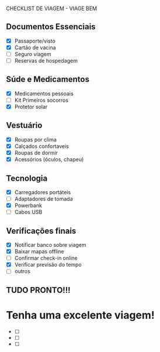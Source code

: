 CHECKLIST DE VIAGEM - VIAGE BEM

## Documentos Essenciais
- [x] Passaporte/visto
- [x] Cartão de vacina
- [ ] Seguro viagem
- [ ] Reservas de hospedagem

## Súde e Medicamentos
- [x] Medicamentos pessoais
- [ ] Kit Primeiros socorros
- [x] Protetor solar

## Vestuário
- [x] Roupas por clima
- [x] Calçados confortaveis
- [x] Roupas de dormir
- [x] Acessórios (óculos, chapeu)

## Tecnologia
- [x] Carregadores portáteis
- [ ] Adaptadores de tomada
- [x] Powerbank 
- [ ] Cabos USB

## Verificações finais
- [x] Notificar banco sobre viagem
- [x] Baixar mapas offline
- [ ] Confirmar check-in online
- [x] Verificar previsão do tempo
- [ ] outros

## TUDO PRONTO!!!
# Tenha uma excelente viagem!

- [ ] 
- [ ] 
- [ ]
